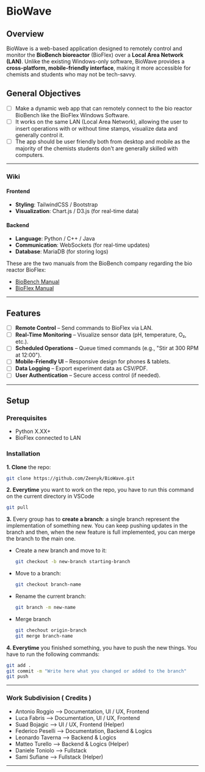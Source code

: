 # BioWave

## Overview  
BioWave is a web-based application designed to remotely control and monitor the **BioBench bioreactor** (BioFlex) over a **Local Area Network (LAN)**. Unlike the existing Windows-only software, BioWave provides a **cross-platform, mobile-friendly interface**, making it more accessible for chemists and students who may not be tech-savvy.

## General Objectives

* [ ] Make a dynamic web app that can remotely connect to the bio reactor BioBench like the BioFlex Windows Software. 
* [ ] It works on the same LAN (Local Area Network), allowing the user to insert operations with or without time stamps, visualize data and generally control it.
* [ ] The app should be user friendly both from desktop and mobile as the majority of the chemists students don't are generally skilled with computers.

***

### Wiki

#### Frontend
- **Styling**: TailwindCSS / Bootstrap
- **Visualization**: Chart.js / D3.js (for real-time data)

#### Backend
- **Language**: Python / C++ / Java
- **Communication**: WebSockets (for real-time updates)
- **Database**: MariaDB (for storing logs)

These are the two manuals from the BioBench company regarding the bio reactor BioFlex:

- [BioBench Manual](./documentation/manuals/BioBenchManual.pdf)  
- [BioFlex Manual](./documentation/manuals/BioFlexManual.pdf) 

***

## Features  
  * [ ] **Remote Control** – Send commands to BioFlex via LAN.  
  * [ ] **Real-Time Monitoring** – Visualize sensor data (pH, temperature, O₂, etc.).  
  * [ ] **Scheduled Operations** – Queue timed commands (e.g., "Stir at 300 RPM at 12:00").  
  * [ ] **Mobile-Friendly UI** – Responsive design for phones & tablets.  
  * [ ] **Data Logging** – Export experiment data as CSV/PDF.  
  * [ ] **User Authentication** – Secure access control (if needed).  

***

## Setup  
### Prerequisites  
- Python X.XX+
- BioFlex connected to LAN  

### Installation  
**1. Clone** the repo:  
  ```bash  
  git clone https://github.com/Zeenyk/BioWave.git
  ```
**2. Everytime** you want to work on the repo, you have to run this command on the current directory in VSCode
  ```bash  
  git pull
  ```
**3.** Every group has to **create a branch**: a single branch represent the implementation of something new. You can keep pushing updates in the branch and then, when the new feature is full implemented, you can merge the branch to the main one.

- Create a new branch and move to it:
  ```bash  
  git checkout -b new-branch starting-branch
  ```

- Move to a branch:
  ```bash  
  git checkout branch-name
  ```

- Rename the current branch:
  ```bash  
  git branch -m new-name
  ```

- Merge branch
  ```bash  
  git chechout origin-branch
  git merge branch-name
  ```

**4. Everytime** you finished something, you have to push the new things. You have to run the following commands:
  ```bash  
  git add .
  git commit -m "Write here what you changed or added to the branch"
  git push
  ```
   
***



### Work Subdivision ( Credits )

* Antonio Roggio --> Documentation, UI / UX, Frontend
* Luca Fabris --> Documentation, UI / UX, Frontend
* Suad Bojagic --> UI / UX, Frontend (Helper)
* Federico Peselli --> Documentation, Backend & Logics
* Leonardo Taverna --> Backend & Logics
* Matteo Turello --> Backend & Logics (Helper)
* Daniele Toniolo --> Fullstack
* Sami Sufiane --> Fullstack (Helper) 
***



